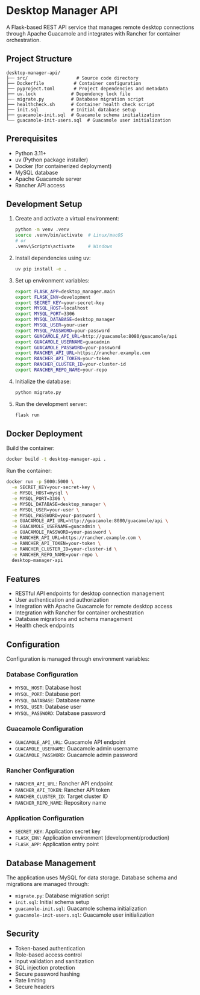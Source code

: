 # Desktop Manager API

A Flask-based REST API service that manages remote desktop connections through Apache Guacamole and integrates with Rancher for container orchestration.

## Project Structure

```
desktop-manager-api/
├── src/                  # Source code directory
├── Dockerfile           # Container configuration
├── pyproject.toml       # Project dependencies and metadata
├── uv.lock             # Dependency lock file
├── migrate.py          # Database migration script
├── healthcheck.sh      # Container health check script
├── init.sql            # Initial database setup
├── guacamole-init.sql  # Guacamole schema initialization
└── guacamole-init-users.sql  # Guacamole user initialization
```

## Prerequisites

- Python 3.11+
- uv (Python package installer)
- Docker (for containerized deployment)
- MySQL database
- Apache Guacamole server
- Rancher API access

## Development Setup

1. Create and activate a virtual environment:
   ```bash
   python -m venv .venv
   source .venv/bin/activate  # Linux/macOS
   # or
   .venv\Scripts\activate     # Windows
   ```

2. Install dependencies using uv:
   ```bash
   uv pip install -e .
   ```

3. Set up environment variables:
   ```bash
   export FLASK_APP=desktop_manager.main
   export FLASK_ENV=development
   export SECRET_KEY=your-secret-key
   export MYSQL_HOST=localhost
   export MYSQL_PORT=3306
   export MYSQL_DATABASE=desktop_manager
   export MYSQL_USER=your-user
   export MYSQL_PASSWORD=your-password
   export GUACAMOLE_API_URL=http://guacamole:8080/guacamole/api
   export GUACAMOLE_USERNAME=guacadmin
   export GUACAMOLE_PASSWORD=your-password
   export RANCHER_API_URL=https://rancher.example.com
   export RANCHER_API_TOKEN=your-token
   export RANCHER_CLUSTER_ID=your-cluster-id
   export RANCHER_REPO_NAME=your-repo
   ```

4. Initialize the database:
   ```bash
   python migrate.py
   ```

5. Run the development server:
   ```bash
   flask run
   ```

## Docker Deployment

Build the container:
```bash
docker build -t desktop-manager-api .
```

Run the container:
```bash
docker run -p 5000:5000 \
  -e SECRET_KEY=your-secret-key \
  -e MYSQL_HOST=mysql \
  -e MYSQL_PORT=3306 \
  -e MYSQL_DATABASE=desktop_manager \
  -e MYSQL_USER=your-user \
  -e MYSQL_PASSWORD=your-password \
  -e GUACAMOLE_API_URL=http://guacamole:8080/guacamole/api \
  -e GUACAMOLE_USERNAME=guacadmin \
  -e GUACAMOLE_PASSWORD=your-password \
  -e RANCHER_API_URL=https://rancher.example.com \
  -e RANCHER_API_TOKEN=your-token \
  -e RANCHER_CLUSTER_ID=your-cluster-id \
  -e RANCHER_REPO_NAME=your-repo \
  desktop-manager-api
```

## Features

- RESTful API endpoints for desktop connection management
- User authentication and authorization
- Integration with Apache Guacamole for remote desktop access
- Integration with Rancher for container orchestration
- Database migrations and schema management
- Health check endpoints

## Configuration

Configuration is managed through environment variables:

### Database Configuration
- `MYSQL_HOST`: Database host
- `MYSQL_PORT`: Database port
- `MYSQL_DATABASE`: Database name
- `MYSQL_USER`: Database user
- `MYSQL_PASSWORD`: Database password

### Guacamole Configuration
- `GUACAMOLE_API_URL`: Guacamole API endpoint
- `GUACAMOLE_USERNAME`: Guacamole admin username
- `GUACAMOLE_PASSWORD`: Guacamole admin password

### Rancher Configuration
- `RANCHER_API_URL`: Rancher API endpoint
- `RANCHER_API_TOKEN`: Rancher API token
- `RANCHER_CLUSTER_ID`: Target cluster ID
- `RANCHER_REPO_NAME`: Repository name

### Application Configuration
- `SECRET_KEY`: Application secret key
- `FLASK_ENV`: Application environment (development/production)
- `FLASK_APP`: Application entry point

## Database Management

The application uses MySQL for data storage. Database schema and migrations are managed through:
- `migrate.py`: Database migration script
- `init.sql`: Initial schema setup
- `guacamole-init.sql`: Guacamole schema initialization
- `guacamole-init-users.sql`: Guacamole user initialization

## Security

- Token-based authentication
- Role-based access control
- Input validation and sanitization
- SQL injection protection
- Secure password hashing
- Rate limiting
- Secure headers